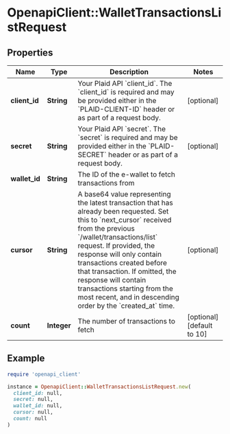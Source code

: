 # OpenapiClient::WalletTransactionsListRequest

## Properties

| Name | Type | Description | Notes |
| ---- | ---- | ----------- | ----- |
| **client_id** | **String** | Your Plaid API &#x60;client_id&#x60;. The &#x60;client_id&#x60; is required and may be provided either in the &#x60;PLAID-CLIENT-ID&#x60; header or as part of a request body. | [optional] |
| **secret** | **String** | Your Plaid API &#x60;secret&#x60;. The &#x60;secret&#x60; is required and may be provided either in the &#x60;PLAID-SECRET&#x60; header or as part of a request body. | [optional] |
| **wallet_id** | **String** | The ID of the e-wallet to fetch transactions from |  |
| **cursor** | **String** | A base64 value representing the latest transaction that has already been requested. Set this to &#x60;next_cursor&#x60; received from the previous &#x60;/wallet/transactions/list&#x60; request. If provided, the response will only contain transactions created before that transaction. If omitted, the response will contain transactions starting from the most recent, and in descending order by the &#x60;created_at&#x60; time. | [optional] |
| **count** | **Integer** | The number of transactions to fetch | [optional][default to 10] |

## Example

```ruby
require 'openapi_client'

instance = OpenapiClient::WalletTransactionsListRequest.new(
  client_id: null,
  secret: null,
  wallet_id: null,
  cursor: null,
  count: null
)
```

